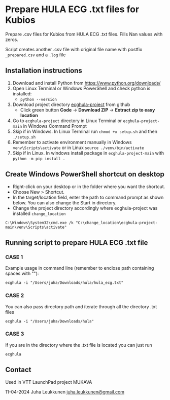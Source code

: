 # Prepare HULA ECG .txt files for Kubios

Prepare .csv files for Kubios from HULA ECG .txt files.
Fills Nan values with zeros.

Script creates another .csv file with original file name with postfix `_prepared.csv` and a `.log` file

## Installation instructions

1) Download and install Python from <https://www.python.org/downloads/>
2) Open Linux Terminal or Windows PowerShell and check python is installed:
   - `python --version`
3) Download project directory [ecghula-project](https://github.com/silentmass/ecghula-project) from github
   - Click green button __Code__ -> __Download ZIP__ -> __Extract zip to easy location__
4) Go to `ecghula-project` directory in Linux Terminal or `ecghula-project-main` in Windows Command Prompt
5) Skip if in Windows. In Linux Terminal run `chmod +x setup.sh` and then `./setup.sh`
6) Remember to activate environment manually in Windows `venv\Scripts\activate` or in Linux `source ./venv/bin/activate`
7) Skip if in Linux. In windows install package in `ecghula-project-main` with `python -m pip install .`

## Create Windows PowerShell shortcut on desktop

- Right-click on your desktop or in the folder where you want the shortcut.
- Choose New > Shortcut.
- In the target/location field, enter the path to command prompt as shown below. You can also change the Start in directory.
- Change the project directory accordingly where ecghula-project was installed `change_location`

`C:\Windows\System32\cmd.exe /k "C:\change_location\ecghula-project-main\venv\Scripts\activate"`

## Running script to prepare HULA ECG .txt file

### CASE 1

Example usage in command line (remember to enclose path containing spaces with ""):

`ecghula -i "/Users/juha/Downloads/hula/hula_ecg.txt"`

### CASE 2

You can also pass directory path and iterate through all the directory .txt files

`ecghula -i "/Users/juha/Downloads/hula"`

### CASE 3

If you are in the directory where the .txt file is located you can just run

`ecghula`

## Contact

Used in VTT LaunchPad project MUKAVA

11-04-2024
Juha Leukkunen
<juha.leukkunen@gmail.com>
